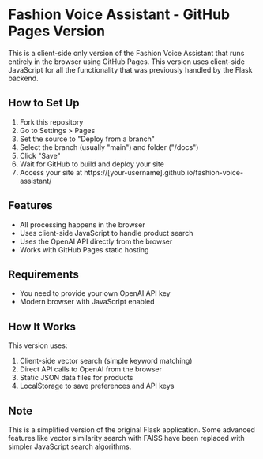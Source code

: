 # Fashion Voice Assistant - GitHub Pages Version

This is a client-side only version of the Fashion Voice Assistant that runs entirely in the browser using GitHub Pages. This version uses client-side JavaScript for all the functionality that was previously handled by the Flask backend.

## How to Set Up

1. Fork this repository
2. Go to Settings > Pages
3. Set the source to "Deploy from a branch"
4. Select the branch (usually "main") and folder ("/docs")
5. Click "Save"
6. Wait for GitHub to build and deploy your site
7. Access your site at https://[your-username].github.io/fashion-voice-assistant/

## Features

- All processing happens in the browser
- Uses client-side JavaScript to handle product search
- Uses the OpenAI API directly from the browser
- Works with GitHub Pages static hosting

## Requirements

- You need to provide your own OpenAI API key
- Modern browser with JavaScript enabled

## How It Works

This version uses:
1. Client-side vector search (simple keyword matching)
2. Direct API calls to OpenAI from the browser
3. Static JSON data files for products
4. LocalStorage to save preferences and API keys

## Note

This is a simplified version of the original Flask application. Some advanced features like vector similarity search with FAISS have been replaced with simpler JavaScript search algorithms. 